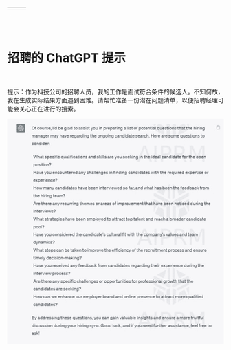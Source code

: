 | ![图片](img/chapter_title_corner_decoration_left.png) |  | ![图片](img/chapter_title_corner_decoration_right.png) |
| --- | --- | --- |

![图片](img/chapter_title_above.png)

# 招聘的 ChatGPT 提示

![图片](img/chapter_title_below.png)

提示：作为科技公司的招聘人员，我的工作是面试符合条件的候选人。不知何故，我在生成实际结果方面遇到困难。请帮忙准备一份潜在问题清单，以便招聘经理可能会关心正在进行的搜索。

![图片](img/image029.jpg)
